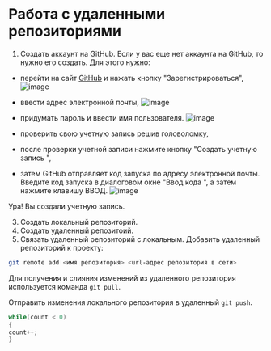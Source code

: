 # **Работа с удаленными репозиториями**
1. Создать аккаунт на GitHub.
   Если у вас еще нет аккаунта на GitHub, то нужно его создать. Для этого нужно:
 * перейти на сайт [GitHub](https://github.com) и нажать кнопку "Зарегистрироваться",
   ![image](https://github.com/MilenaIllarionova/Remote1/assets/145788111/8e962514-3572-45d5-a685-eba2df08d4b9)

 * ввести адрес электронной почты,
   ![image](https://github.com/MilenaIllarionova/Remote1/assets/145788111/bd35705a-d07b-4f88-8db9-d699d5276cfc)

 * придумать пароль и ввести имя пользователя.
![image](https://github.com/MilenaIllarionova/Remote1/assets/145788111/fa439ef2-6ca5-4960-ba3b-a853dc06af62)

 * проверить свою учетную запись решив головоломку,
 * после проверки учетной записи нажмите кнопку "Создать учетную запись ",
 * затем GitHub отправляет код запуска по адресу электронной почты. Введите код запуска в диалоговом окне "Ввод кода ", а затем нажмите клавишу ВВОД.
![image](https://github.com/MilenaIllarionova/Remote1/assets/145788111/d66777ba-d804-49de-a51d-a7497c52aef8)

Ура! Вы создали учетную запись.

3. Создать локальный репозиторий.
4. Создать удаленный репозитоий.
5. Связать удаленный репозиторий с локальным.
Добавить удаленный репозиторий к проекту:
```Bash
git remote add <имя репозитория> <url-адрес репозитория в сети>
```
Для получения и слияния изменений из удаленного репозитория используется команда `git pull`.

Отправить изменения локального репозитория в удаленный `git push`.

```C#
while(count < 0)
{
count++;
}
```
